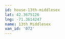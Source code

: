 ```yaml
---
id: house-13th-middlesex
lat: 42.3675126
lng: -71.3614247
name: 13th Middlesex
van_id: '072'
---
```

